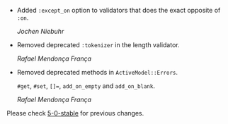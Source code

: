 *   Added `:except_on` option to validators that does the exact opposite of `:on`.
    
    *Jochen Niebuhr*

*   Removed deprecated `:tokenizer` in the length validator.

    *Rafael Mendonça França*

*   Removed deprecated methods in `ActiveModel::Errors`.

    `#get`, `#set`, `[]=`, `add_on_empty` and `add_on_blank`.

    *Rafael Mendonça França*


Please check [5-0-stable](https://github.com/rails/rails/blob/5-0-stable/activemodel/CHANGELOG.md) for previous changes.
